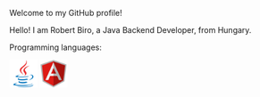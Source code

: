 Welcome to my GitHub profile!

 Hello! I am Robert Biro, a Java Backend Developer, from Hungary.

Programming languages:

<img src="https://github.com/devicons/devicon/blob/master/icons/java/java-original.svg" alt="Java logo" width="50" height="50"/>
<img src="https://github.com/devicons/devicon/blob/master/icons/angularjs/angularjs-original.svg" alt="Angular logo" width="50" height="50"/>



<!--
**robertbiro/robertbiro** is a ✨ _special_ ✨ repository because its `README.md` (this file) appears on your GitHub profile.

Here are some ideas to get you started:

- 🔭 I’m currently working on ...
- 🌱 I’m currently learning ...
- 👯 I’m looking to collaborate on ...
- 🤔 I’m looking for help with ...
- 💬 Ask me about ...
- 📫 How to reach me: ...
- 😄 Pronouns: ...
- ⚡ Fun fact: ...
-->
